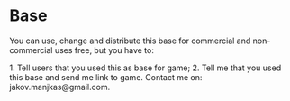 Base
====
<p>You can use, change and distribute this base for commercial and non-commercial uses free, but you have to:</p>
1. Tell users that you used this as base for game;
2. Tell me that you used this base and send me link to game.
Contact me on: jakov.manjkas@gmail.com.
